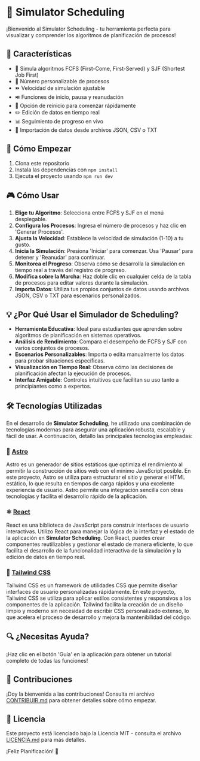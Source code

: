 # 🚀 Simulator Scheduling

¡Bienvenido al Simulator Scheduling - tu herramienta perfecta para visualizar y comprender los algoritmos de planificación de procesos!

## 🌟 Características

- 🔄 Simula algoritmos FCFS (First-Come, First-Served) y SJF (Shortest Job First)
- 🔢 Número personalizable de procesos
- ⏩ Velocidad de simulación ajustable
- ⏯️ Funciones de inicio, pausa y reanudación
- 🔄 Opción de reinicio para comenzar rápidamente
- ✏️ Edición de datos en tiempo real
- 📊 Seguimiento de progreso en vivo
- 📁 Importación de datos desde archivos JSON, CSV o TXT

## 🚀 Cómo Empezar

1. Clona este repositorio
2. Instala las dependencias con `npm install`
3. Ejecuta el proyecto usando `npm run dev`

## 🎮 Cómo Usar

1. **Elige tu Algoritmo**: Selecciona entre FCFS y SJF en el menú desplegable.
2. **Configura los Procesos**: Ingresa el número de procesos y haz clic en 'Generar Procesos'.
3. **Ajusta la Velocidad**: Establece la velocidad de simulación (1-10) a tu gusto.
4. **Inicia la Simulación**: Presiona 'Iniciar' para comenzar. Usa 'Pausar' para detener y 'Reanudar' para continuar.
5. **Monitorea el Progreso**: Observa cómo se desarrolla la simulación en tiempo real a través del registro de progreso.
6. **Modifica sobre la Marcha**: Haz doble clic en cualquier celda de la tabla de procesos para editar valores durante la simulación.
7. **Importa Datos**: Utiliza tus propios conjuntos de datos usando archivos JSON, CSV o TXT para escenarios personalizados.

## 💡 ¿Por Qué Usar el Simulador de Scheduling?

- **Herramienta Educativa**: Ideal para estudiantes que aprenden sobre algoritmos de planificación en sistemas operativos.
- **Análisis de Rendimiento**: Compara el desempeño de FCFS y SJF con varios conjuntos de procesos.
- **Escenarios Personalizables**: Importa o edita manualmente los datos para probar situaciones específicas.
- **Visualización en Tiempo Real**: Observa cómo las decisiones de planificación afectan la ejecución de procesos.
- **Interfaz Amigable**: Controles intuitivos que facilitan su uso tanto a principiantes como a expertos.

## 🛠️ Tecnologías Utilizadas

En el desarrollo de **Simulator Scheduling**, he utilizado una combinación de tecnologías modernas para asegurar una aplicación robusta, escalable y fácil de usar. A continuación, detallo las principales tecnologías empleadas:

### 🌟 [Astro](https://astro.build/)
Astro es un generador de sitios estáticos que optimiza el rendimiento al permitir la construcción de sitios web con el mínimo JavaScript posible. En este proyecto, Astro se utiliza para estructurar el sitio y generar el HTML estático, lo que resulta en tiempos de carga rápidos y una excelente experiencia de usuario. Astro permite una integración sencilla con otras tecnologías y facilita el desarrollo rápido de la aplicación.

### ⚛️ [React](https://reactjs.org/)
React es una biblioteca de JavaScript para construir interfaces de usuario interactivas. Utilizo React para manejar la lógica de la interfaz y el estado de la aplicación en **Simulator Scheduling**. Con React, puedes crear componentes reutilizables y gestionar el estado de manera eficiente, lo que facilita el desarrollo de la funcionalidad interactiva de la simulación y la edición de datos en tiempo real.

### 🎨 [Tailwind CSS](https://tailwindcss.com/)
Tailwind CSS es un framework de utilidades CSS que permite diseñar interfaces de usuario personalizadas rápidamente. En este proyecto, Tailwind CSS se utiliza para aplicar estilos consistentes y responsivos a los componentes de la aplicación. Tailwind facilita la creación de un diseño limpio y moderno sin necesidad de escribir CSS personalizado extenso, lo que acelera el proceso de desarrollo y mejora la mantenibilidad del código.

## 🔍 ¿Necesitas Ayuda?

¡Haz clic en el botón 'Guía' en la aplicación para obtener un tutorial completo de todas las funciones!

## 🤝 Contribuciones

¡Doy la bienvenida a las contribuciones! Consulta mi archivo [CONTRIBUIR.md](CONTRIBUIR.md) para obtener detalles sobre cómo empezar.

## 📄 Licencia

Este proyecto está licenciado bajo la Licencia MIT - consulta el archivo [LICENCIA.md](LICENSE.txt) para más detalles.

¡Feliz Planificación! 🎉
